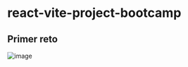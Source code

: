 # react-vite-project-bootcamp
## Primer reto

![image](https://user-images.githubusercontent.com/38531618/199158644-862842a9-5852-4532-9979-b99e29e83e20.png)
